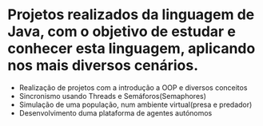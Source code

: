 # Projetos realizados da linguagem de Java, com o objetivo de estudar e conhecer esta linguagem, aplicando nos mais diversos cenários.
<ul>
<li>Realização de projetos com a introdução a OOP e diversos conceitos</li>
<li>Sincronismo usando Threads e Semáforos(Semaphores)</li>
<li>Simulação de uma população, num ambiente virtual(presa e predador)</li>
<li>Desenvolvimento duma plataforma de agentes autónomos</li>
</ul>
